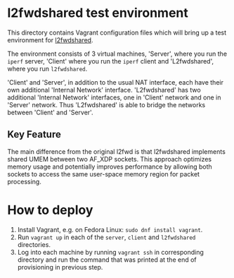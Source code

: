 # l2fwdshared test environment

This directory contains Vagrant configuration files which will bring up a test
environment for [l2fwdshared](https://github.com/asavie/xdp/examples/l2fwdshared/l2fwdshared.go).

The environment consists of 3 virtual machines, 'Server', where you run the
`iperf` server, 'Client' where you run the `iperf` client and 'L2fwdshared', where
you run `l2fwdshared`.

'Client' and 'Server', in addition to the usual NAT interface, each have their
own additional 'Internal Network' interface.
'L2fwdshared' has two additional 'Internal Network' interfaces, one in 'Client'
network and one in 'Server' network. Thus 'L2fwdshared' is able to bridge the
networks between 'Client' and 'Server'.

## Key Feature

The main difference from the original l2fwd is that l2fwdshared implements shared UMEM
between two AF_XDP sockets. This approach optimizes memory usage and potentially
improves performance by allowing both sockets to access the same user-space memory
region for packet processing.

# How to deploy

1. Install Vagrant, e.g. on Fedora Linux: `sudo dnf install vagrant`.
2. Run `vagrant up` in each of the `server`, `client` and `l2fwdshared` directories.
3. Log into each machine by running `vagrant ssh` in corresponding directory
   and run the command that was printed at the end of provisioning in previous
   step.

